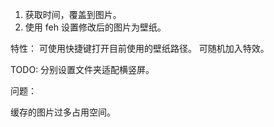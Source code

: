 1. 获取时间，覆盖到图片。
2. 使用 feh 设置修改后的图片为壁纸。


特性：
可使用快捷键打开目前使用的壁纸路径。
可随机加入特效。

TODO:
分别设置文件夹适配横竖屏。

问题：

缓存的图片过多占用空间。

